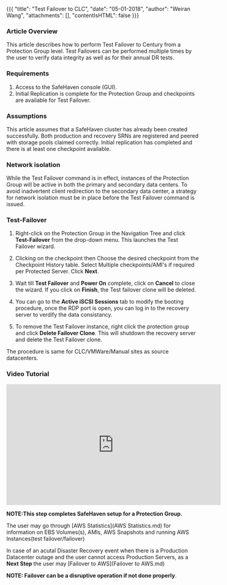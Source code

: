 {{{
  "title": "Test Failover to CLC",
  "date": "05-01-2018",
  "author": "Weiran Wang",
  "attachments": [],
  "contentIsHTML": false
}}}

### Article Overview
This article describes how to perform Test Failover to Century from a Protection Group level. Test Failovers can be performed multiple times by the user to verify data integrity as well as for their annual DR tests.


### Requirements
1. Access to the SafeHaven console (GUI).
2. Initial Replication is complete for the Protection Group and checkpoints are available for Test Failover.

### Assumptions
This article assumes that a SafeHaven cluster has already been created successfully. Both production and recovery SRNs are registered and peered with storage pools claimed correctly. Initial replication has completed and there is at least one checkpoint available.

### Network isolation
While the Test Failover command is in effect, instances of the Protection Group will be active in both the primary and secondary data centers. To avoid inadvertent client redirection to the secondary data center, a strategy for network isolation must be in place before the Test Failover command is issued. 

### Test-Failover

1. Right-click on the Protection Group in the Navigation Tree and click **Test-Failover** from the drop-down menu. This launches the Test Failover wizard.

2. Clicking on the checkpoint then Choose the desired checkpoint from the Checkpoint History table. Select Multiple checkpoints/AMI's if required per Protected Server. Click **Next**.

3. Wait till **Test Failover** and **Power On** complete, click on **Cancel** to close the wizard. If you click on **Finish**, the Test failover clone will be deleted.

7. You can go to the **Active iSCSI Sessions** tab to modify the booting procedure, once the RDP port is open, you can log in to the recovery server to verdify the data consistancy.

8. To remove the Test Failover instance, right click the protection group and click **Delete Failover Clone**. This will shutdown the recovery server and delete the Test Failover clone.

The procedure is same for CLC/VMWare/Manual sites as source datacenters.

### Video Tutorial
<p>
<iframe width="560" height="315" src="https://www.youtube.com/embed/rrBvCAI4HM4" frameborder="0" gesture="media" allow="encrypted-media" allowfullscreen></iframe>
</p>

**NOTE:This step completes SafeHaven setup for a Protection Group.**

The user may go through [AWS Statistics](AWS Statistics.md) for information on EBS Volumes(s), AMIs, AWS Snapshots and running AWS Instances(test failover/failover)

In case of an acutal Disaster Recovery event when there is a Production Datacenter outage and the user cannot access Production Servers, as a **Next Step** the user may [Failover to AWS](Failover to AWS.md)  

**NOTE: Failover can be a disruptive operation if not done properly**.

